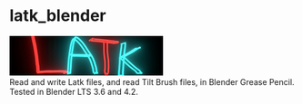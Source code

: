 # latk_blender
<img src="./example/logo.png"><br>
Read and write Latk files, and read Tilt Brush files, in Blender Grease Pencil. 
Tested in Blender LTS 3.6 and 4.2.
